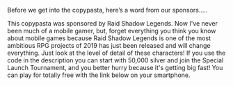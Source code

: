 Before we get into the copypasta, here’s a word from our sponsors.....

This copypasta was sponsored by Raid Shadow Legends. Now I've never been much of a mobile gamer, but, forget everything you think you know about mobile games because Raid Shadow Legends is one of the most ambitious RPG projects of 2019 has just been released and will change everything. Just look at the level of detail of these characters! If you use the code in the description you can start with 50,000 silver and join the Special Launch Tournament, and you better hurry because it's getting big fast! You can play for totally free with the link below on your smartphone.
